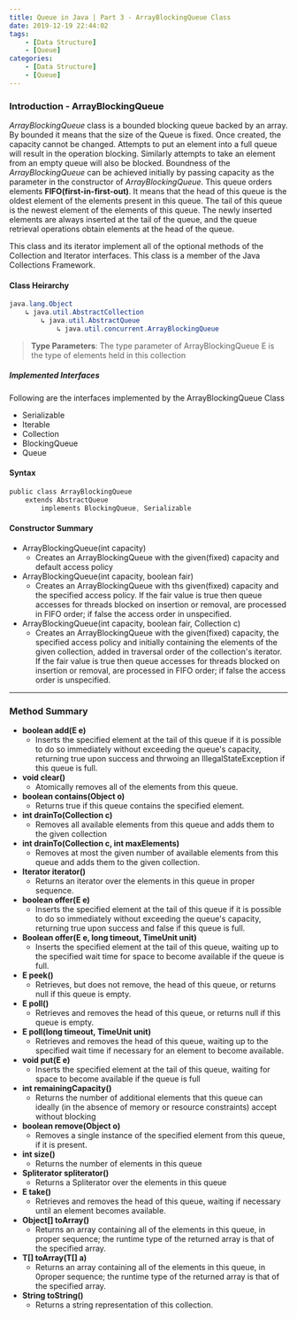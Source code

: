 ```yaml
---
title: Queue in Java | Part 3 - ArrayBlockingQueue Class
date: 2019-12-19 22:44:02
tags:
    - [Data Structure]
    - [Queue]
categories:
    - [Data Structure]
    - [Queue]
---
```


### Introduction - ArrayBlockingQueue
*ArrayBlockingQueue* class is a bounded blocking queue backed by an array. By bounded it means that the size of the Queue is fixed. Once created, the capacity cannot be changed. Attempts to put an element into a full queue will result in the operation blocking. Similarly attempts to take an element from an empty queue will also be blocked. Boundness of the *ArrayBlockingQueue* can be achieved initially by passing capacity as the parameter in the constructor of *ArrayBlockingQueue*.<!-- more --> This queue orders elements **FIFO(first-in-first-out)**. It means that the head of this queue is the oldest element of the elements present in this queue. The tail of this queue is the newest element of the elements of this queue. The newly inserted elements are always inserted at the tail of the queue, and the queue retrieval operations obtain elements at the head of the queue. 

This class and its iterator implement all of the optional methods of the Collection and Iterator interfaces. This class is a member of the Java Collections Framework. 

#### Class Heirarchy
```java
java.lang.Object 
    ↳ java.util.AbstractCollection 
        ↳ java.util.AbstractQueue 
            ↳ java.util.concurrent.ArrayBlockingQueue
```

> **Type Parameters**: The type parameter of ArrayBlockingQueue E is the type of elements held in this collection

##### Implemented Interfaces
Following are the interfaces implemented by the ArrayBlockingQueue Class
	
- Serializable
- Iterable
- Collection
- BlockingQueue
- Queue

#### Syntax
```java
public class ArrayBlockingQueue
    extends AbstractQueue
        implements BlockingQueue, Serializable
```

#### Constructor Summary
-  ArrayBlockingQueue(int capacity)
    - Creates an ArrayBlockingQueue with the given(fixed) capacity and default access policy
- ArrayBlockingQueue(int capacity, boolean fair)
    - Creates an ArrayBlockingQueue with ths given(fixed) capacity and the specified access policy. If the fair value is true then queue accesses for threads blocked on insertion or removal, are processed in FIFO order; if false the access order in unspecified. 
- ArrayBlockingQueue(int capacity, boolean fair, Collection c)
	- Creates an ArrayBlockingQueue with the given(fixed) capacity, the specified access policy and initially containing the elements of the given collection, added in traversal order of the collection's iterator. If the fair value is true then queue accesses for threads blocked on insertion or removal, are processed in FIFO order; if false the access order is unspecified. 

---

### Method Summary
- **boolean add(E e)**
	- Inserts the specified element at the tail of this queue if it is possible to do so immediately without exceeding the queue's capacity, returning true upon success and thrwoing an IllegalStateException if this queue is full.
- **void clear()**
	- Atomically removes all of the elements from this queue.
- **boolean contains(Object o)**
	- Returns true if this queue contains the specified element.
- **int drainTo(Collection c)**
	- Removes all available elements from this queue and adds them to the given collection
- **int drainTo(Collection c, int maxElements)**
	- Removes at most the given number of available elements from this queue and adds them to the given collection.
- **Iterator iterator()**
	- Returns an iterator over the elements in this queue in proper sequence.
- **boolean offer(E e)**
	- Inserts the specified element at the tail of this queue if it is possible to do so immediately without exceeding the queue's capacity, returning true upon success and false if this queue is full.
- **Boolean offer(E e, long timeout, TimeUnit unit)**
	- Inserts the specified element at the tail of this queue, waiting up to the specified wait time for space to become available if the queue is full. 
- **E peek()**
	- Retrieves, but does not remove, the head of this queue, or returns null if this queue is empty.
- **E poll()**
    - Retrieves and removes the head of this queue, or returns null if this queue is empty.
- **E poll(long timeout, TimeUnit unit)**
	- Retrieves and removes the head of this queue, waiting up to the specified wait time if necessary for an element to become available.
- **void put(E e)**
	- Inserts the specified element at the tail of this queue, waiting for space to become available if the queue is full
- **int remainingCapacity()**
	- Returns the number of additional elements that this queue can ideally (in the absence of memory or resource constraints) accept without blocking
- **boolean remove(Object o)**
	- Removes a single instance of the specified element from this queue, if it is present.
- **int size()**
	- Returns the number of elements in this queue
- **Spliterator spliterator()**
	- Returns a Spliterator over the elements in this queue
- **E take()**
	- Retrieves and removes the head of this queue, waiting if necessary until an element becomes available.
- **Object[] toArray()**
	- Returns an array containing all of the elements in this queue, in proper sequence; the runtime type of the returned array is that of the specified array.
- **T[] toArray(T[] a)**
	- Returns an array containing all of the elements in this queue, in 0proper sequence; the runtime type of the returned array is that of the specified array.
- **String toString()**
	- Returns a string representation of this collection.



















